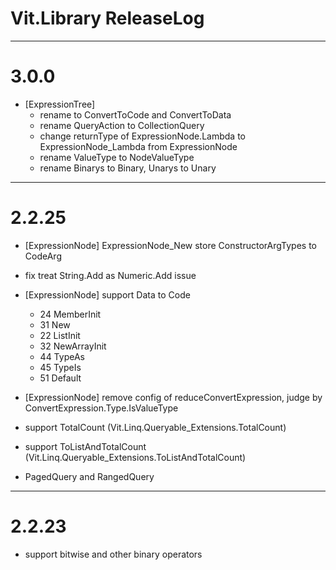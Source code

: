 ﻿# Vit.Library ReleaseLog


-----------------------
# 3.0.0

- [ExpressionTree] 
    - rename to ConvertToCode and ConvertToData
    - rename QueryAction to CollectionQuery
    - change returnType of ExpressionNode.Lambda to ExpressionNode_Lambda from ExpressionNode
    - rename ValueType to NodeValueType
    - rename Binarys to Binary, Unarys to Unary



-----------------------
# 2.2.25

- [ExpressionNode] ExpressionNode_New store ConstructorArgTypes to CodeArg
- fix treat String.Add as Numeric.Add issue

- [ExpressionNode] support Data to Code
    - 24 MemberInit
    - 31 New
    - 22 ListInit
    - 32 NewArrayInit
    - 44 TypeAs
    - 45 TypeIs
    - 51 Default
- [ExpressionNode] remove config of reduceConvertExpression, judge by ConvertExpression.Type.IsValueType

- support TotalCount (Vit.Linq.Queryable_Extensions.TotalCount) 
- support ToListAndTotalCount (Vit.Linq.Queryable_Extensions.ToListAndTotalCount)
- PagedQuery and RangedQuery



-----------------------
# 2.2.23

- support bitwise and other binary operators



